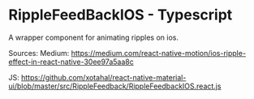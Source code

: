 # RippleFeedBackIOS - Typescript
A wrapper component for animating ripples on ios.


Sources:
Medium: https://medium.com/react-native-motion/ios-ripple-effect-in-react-native-30ee97a5aa8c

JS: https://github.com/xotahal/react-native-material-ui/blob/master/src/RippleFeedback/RippleFeedbackIOS.react.js
